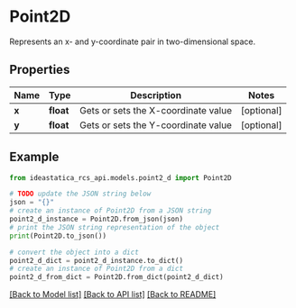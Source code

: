 # Point2D

Represents an x- and y-coordinate pair in two-dimensional space.

## Properties

Name | Type | Description | Notes
------------ | ------------- | ------------- | -------------
**x** | **float** | Gets or sets the X-coordinate value | [optional] 
**y** | **float** | Gets or sets the Y-coordinate value | [optional] 

## Example

```python
from ideastatica_rcs_api.models.point2_d import Point2D

# TODO update the JSON string below
json = "{}"
# create an instance of Point2D from a JSON string
point2_d_instance = Point2D.from_json(json)
# print the JSON string representation of the object
print(Point2D.to_json())

# convert the object into a dict
point2_d_dict = point2_d_instance.to_dict()
# create an instance of Point2D from a dict
point2_d_from_dict = Point2D.from_dict(point2_d_dict)
```
[[Back to Model list]](../README.md#documentation-for-models) [[Back to API list]](../README.md#documentation-for-api-endpoints) [[Back to README]](../README.md)


